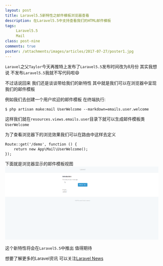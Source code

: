 ```yaml
---
layout: post
title: Laravel5.5新特性之邮件模板浏览器查看
description: 在Laravel5.5中支持查看我们的HTML邮件模板
tags:
     Laravel5.5
     Mail
class: post-nine
comments: true
poster: /attachments/images/articles/2017-07-27/poster1.jpg
---
```


`Laravel`之父`Taylor`今天再推特上发布了`Laravel5.5`发布时间改为8月份 其实我想说 不发布`Laravel5.5`我就不写代码啦:smile:

不过话说回来 我们还是谈谈带给我们的新特性 其中就是我们可以在浏览器中呈现我们的邮件模板

例如我们去创建一个用户欢迎的邮件模板 在终端执行:
```$shell
$ php artisan make:mail UserWelcome --markdown=emails.user.welcome
```

这样我们就在`resources.views.emails.user`目录下就可以生成邮件模板类`UserWelcome`

为了查看浏览器下的浏览效果我们可以在路由中这样去定义
```php?start_inline=1
Route::get('/demo', function () {
    return new App\Mail\UserWelcome();
});
```
下面就是浏览器显示的邮件模板视图
![1](/attachments/images/articles/2017-07-25/1.png)

这个新特性将会在`Laravel5.5`中推出  值得期待

想要了解更多的Laravel资讯  可以关注[Laravel News](https://laravel-news.com/render-mailables)
